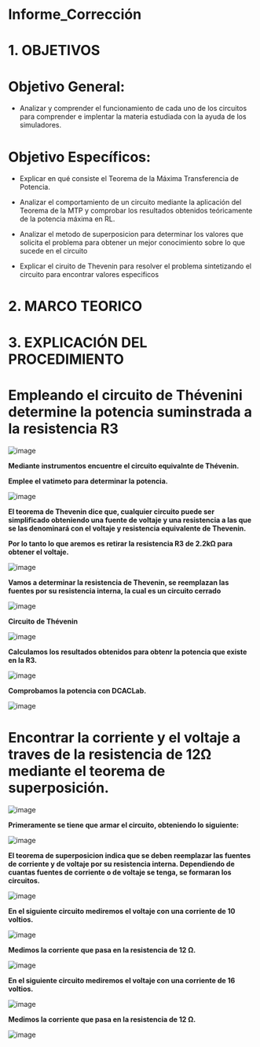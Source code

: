 # Informe_Corrección
# 1. OBJETIVOS 

# **Objetivo General:**

* Analizar y comprender el funcionamiento de cada uno de los circuitos para comprender e implentar la materia estudiada con la ayuda de los simuladores.

# **Objetivo Específicos:**

* Explicar en qué consiste el Teorema de la Máxima Transferencia de Potencia.

* Analizar el comportamiento de un circuito mediante la aplicación del Teorema de la MTP y comprobar los resultados obtenidos teóricamente de la potencia máxima en RL.

* Analizar el metodo de superposicion para determinar los valores que solicita el problema para obtener un mejor conocimiento sobre lo que sucede en el circuito 

* Explicar el ciruito de Thevenin para resolver el problema sintetizando el circuito para encontrar valores especificos

# 2. MARCO TEORICO


# 3. EXPLICACIÓN DEL PROCEDIMIENTO

# **Empleando el circuito de Thévenini determine la potencia suminstrada a la resistencia R3**

![image](https://user-images.githubusercontent.com/105617383/184721717-55e79615-5739-4982-966c-b96cada84605.png)

**Mediante instrumentos encuentre el circuito equivalnte de Thévenin.**

**Emplee el vatimeto para determinar la potencia.**

![image](https://user-images.githubusercontent.com/105617383/184722674-197060bc-7b18-42e7-9005-8dbade44e576.png)

**El teorema de Thevenin dice que, cualquier circuito puede ser simplificado obteniendo una fuente de voltaje y una resistencia a las que se las denominará con el voltaje y resistencia equivalente de Thevenin.**

**Por lo tanto lo que aremos es retirar la resistencia R3 de 2.2kΩ para obtener el voltaje.**

![image](https://user-images.githubusercontent.com/105617383/184722900-1cab62d0-34da-4e4b-982a-e28614664dad.png)

**Vamos a  determinar la resistencia de Thevenin, se reemplazan las fuentes por su resistencia interna, la cual es un circuito cerrado**

![image](https://user-images.githubusercontent.com/105617383/184723611-3be2a7e5-6f5e-46b7-b3a0-dad2d54ac65e.png)

**Circuito de Thévenin**

![image](https://user-images.githubusercontent.com/105617383/184724906-54203fe3-7d7f-4c90-92c8-5d19ed12d260.png)

**Calculamos los resultados obtenidos para obtenr la potencia que existe en la R3.**

![image](https://user-images.githubusercontent.com/105617383/184724506-8196d298-03bd-44c0-aa47-2a1c8d014601.png)

**Comprobamos la potencia con DCACLab.**

![image](https://user-images.githubusercontent.com/105617383/184726281-695b2f91-8280-4bbb-b750-93c4d8759753.png)

# **Encontrar la corriente y el voltaje a traves de la resistencia de 12Ω mediante el teorema de superposición.**

![image](https://user-images.githubusercontent.com/105617383/184726735-7f165f27-bc1d-4bf2-8de5-f45d59b3b24d.png)

**Primeramente se tiene que armar el circuito, obteniendo lo siguiente:**

![image](https://user-images.githubusercontent.com/105617383/184729081-9b84c066-3e06-4c55-afa7-12ebf06cd8e7.png)

**El teorema de superposicion indica que se deben reemplazar las fuentes de corriente y de voltaje por su resistencia interna. Dependiendo de cuantas fuentes de corriente o de voltaje se tenga, se formaran los circuitos.**

![image](https://user-images.githubusercontent.com/105617383/184741071-bed3fada-9eac-4009-97f8-45cb4130367f.png)

**En el siguiente circuito mediremos el voltaje con una corriente de 10 voltios.**

![image](https://user-images.githubusercontent.com/105617383/184756778-dde89282-0695-400c-bca1-28dd20ef9480.png)

**Medimos la corriente que pasa en la resistencia de 12 Ω.**

![image](https://user-images.githubusercontent.com/105617383/184741601-854d661d-8f08-4255-a051-85e54761e4cb.png)

**En el siguiente circuito mediremos el voltaje con una corriente de 16 voltios.**

![image](https://user-images.githubusercontent.com/105617383/184755782-37d1cde0-5ec8-4c77-9842-3bdefda089e6.png)

**Medimos la corriente que pasa en la resistencia de 12 Ω.**

![image](https://user-images.githubusercontent.com/105617383/184741771-be93c486-9596-4837-975c-c56ca7a41925.png)


